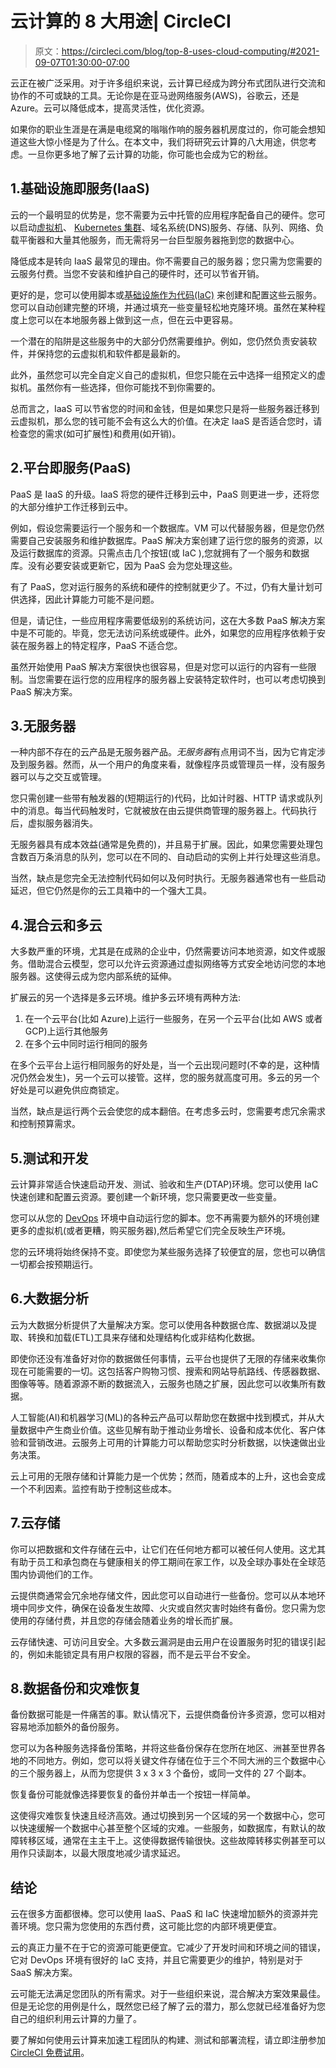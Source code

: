 # 云计算的 8 大用途| CircleCI

> 原文：<https://circleci.com/blog/top-8-uses-cloud-computing/#2021-09-07T01:30:00-07:00>

云正在被广泛采用。对于许多组织来说，云计算已经成为跨分布式团队进行交流和协作的不可或缺的工具。无论你是在亚马逊网络服务(AWS)，谷歌云，还是 Azure。云可以降低成本，提高灵活性，优化资源。

如果你的职业生涯是在满是电缆窝的嗡嗡作响的服务器机房度过的，你可能会想知道这些大惊小怪是为了什么。在本文中，我们将研究云计算的八大用途，供您考虑。一旦你更多地了解了云计算的功能，你可能也会成为它的粉丝。

## 1.基础设施即服务(IaaS)

云的一个最明显的优势是，您不需要为云中托管的应用程序配备自己的硬件。您可以启动[虚拟机](https://circleci.com/blog/top-6-benefits-of-virtualization/)、 [Kubernetes 集群](https://circleci.com/blog/getting-started-with-kubernetes-how-to-set-up-your-first-cluster/)、域名系统(DNS)服务、存储、队列、网络、负载平衡器和大量其他服务，而无需将另一台巨型服务器拖到您的数据中心。

降低成本是转向 IaaS 最常见的理由。你不需要自己的服务器；您只需为您需要的云服务付费。当您不安装和维护自己的硬件时，还可以节省开销。

更好的是，您可以使用脚本或[基础设施作为代码(IaC)](https://circleci.com/blog/how-do-i-iac/) 来创建和配置这些云服务。您可以自动创建完整的环境，并通过填充一些变量轻松地克隆环境。虽然在某种程度上您可以在本地服务器上做到这一点，但在云中更容易。

一个潜在的陷阱是这些服务中的大部分仍然需要维护。例如，您仍然负责安装软件，并保持您的云虚拟机和软件都是最新的。

此外，虽然您可以完全自定义自己的虚拟机，但您只能在云中选择一组预定义的虚拟机。虽然你有一些选择，但你可能找不到你需要的。

总而言之，IaaS 可以节省您的时间和金钱，但是如果您只是将一些服务器迁移到云虚拟机，那么您的钱可能不会有这么大的价值。在决定 IaaS 是否适合您时，请检查您的需求(如可扩展性)和费用(如开销)。

## 2.平台即服务(PaaS)

PaaS 是 IaaS 的升级。IaaS 将您的硬件迁移到云中，PaaS 则更进一步，还将您的大部分维护工作迁移到云中。

例如，假设您需要运行一个服务和一个数据库。VM 可以代替服务器，但是您仍然需要自己安装服务和维护数据库。PaaS 解决方案创建了运行您的服务的资源，以及运行数据库的资源。只需点击几个按钮(或 IaC ),您就拥有了一个服务和数据库。没有必要安装或更新它，因为 PaaS 会为您处理这些。

有了 PaaS，您对运行服务的系统和硬件的控制就更少了。不过，仍有大量计划可供选择，因此计算能力可能不是问题。

但是，请记住，一些应用程序需要低级别的系统访问，这在大多数 PaaS 解决方案中是不可能的。毕竟，您无法访问系统或硬件。此外，如果您的应用程序依赖于安装在服务器上的特定程序，PaaS 不适合您。

虽然开始使用 PaaS 解决方案很快也很容易，但是对您可以运行的内容有一些限制。当您需要在运行您的应用程序的服务器上安装特定软件时，也可以考虑切换到 PaaS 解决方案。

## 3.无服务器

一种内部不存在的云产品是无服务器产品。*无服务器*有点用词不当，因为它肯定涉及到服务器。然而，从一个用户的角度来看，就像程序员或管理员一样，没有服务器可以与之交互或管理。

您只需创建一些带有触发器的(短期运行的)代码，比如计时器、HTTP 请求或队列中的消息。每当代码触发时，它就被放在由云提供商管理的服务器上。代码执行后，虚拟服务器消失。

无服务器具有成本效益(通常是免费的)，并且易于扩展。因此，如果您需要处理包含数百万条消息的队列，您可以在不同的、自动启动的实例上并行处理这些消息。

当然，缺点是您完全无法控制代码如何以及何时执行。无服务器通常也有一些启动延迟，但它仍然是你的云工具箱中的一个强大工具。

## 4.混合云和多云

大多数严重的环境，尤其是在成熟的企业中，仍然需要访问本地资源，如文件或服务。借助混合云模型，您可以允许云资源通过虚拟网络等方式安全地访问您的本地服务器。这使得云成为您内部系统的延伸。

扩展云的另一个选择是多云环境。维护多云环境有两种方法:

1.  在一个云平台(比如 Azure)上运行一些服务，在另一个云平台(比如 AWS 或者 GCP)上运行其他服务
2.  在多个云中同时运行相同的服务

在多个云平台上运行相同服务的好处是，当一个云出现问题时(不幸的是，这种情况仍然会发生)，另一个云可以接管。这样，您的服务就高度可用。多云的另一个好处是可以避免供应商锁定。

当然，缺点是运行两个云会使您的成本翻倍。在考虑多云时，您需要考虑冗余需求和控制预算需求。

## 5.测试和开发

云计算非常适合快速启动开发、测试、验收和生产(DTAP)环境。您可以使用 IaC 快速创建和配置云资源。要创建一个新环境，您只需要更改一些变量。

您可以从您的 [DevOps](https://circleci.com/blog/essential-devops-principles/) 环境中自动运行您的脚本。您不再需要为额外的环境创建更多的虚拟机(或者更糟，购买服务器),然后希望它们完全反映生产环境。

您的云环境将始终保持不变。即使您为某些服务选择了较便宜的层，您也可以确信一切都会按预期运行。

## 6.大数据分析

云为大数据分析提供了大量解决方案。您可以使用各种数据仓库、数据湖以及提取、转换和加载(ETL)工具来存储和处理结构化或非结构化数据。

即使你还没有准备好对你的数据做任何事情，云平台也提供了无限的存储来收集你现在可能需要的一切。这包括客户购物习惯、搜索和网站导航路线、传感器数据、图像等等。随着源源不断的数据流入，云服务也随之扩展，因此您可以收集所有数据。

人工智能(AI)和机器学习(ML)的各种云产品可以帮助您在数据中找到模式，并从大量数据中产生商业价值。这些见解有助于推动业务增长、设备和成本优化、客户体验和营销改进。云服务上可用的计算能力可以帮助您实时分析数据，以快速做出业务决策。

云上可用的无限存储和计算能力是一个优势；然而，随着成本的上升，这也会变成一个不利因素。监控有助于控制这些成本。

## 7.云存储

你可以把数据和文件存储在云中，让它们在任何地方都可以被任何人使用。这尤其有助于员工和承包商在与健康相关的停工期间在家工作，以及全球办事处在全球范围内协调他们的工作。

云提供商通常会冗余地存储文件，因此您可以自动进行一些备份。您可以从本地环境中同步文件，确保在设备发生故障、火灾或自然灾害时始终有备份。您只需为您使用的存储付费，并且您的存储会随着业务的增长而扩展。

云存储快速、可访问且安全。大多数云漏洞是由云用户在设置服务时犯的错误引起的，例如未能锁定具有用户权限的容器，而不是云平台不安全。

## 8.数据备份和灾难恢复

备份数据可能是一件痛苦的事。默认情况下，云提供商备份许多资源，您可以相对容易地添加额外的备份服务。

您可以为各种服务选择备份策略，并将这些备份保存在您所在地区、洲甚至世界各地的不同地方。例如，您可以将关键文件存储在位于三个不同大洲的三个数据中心的三个服务器上，从而为您提供 3 x 3 x 3 个备份，或同一文件的 27 个副本。

恢复备份可能就像选择要恢复的备份并单击一个按钮一样简单。

这使得灾难恢复快速且经济高效。通过切换到另一个区域的另一个数据中心，您可以快速缓解一个数据中心甚至整个区域的灾难。一些服务，如数据库，有默认的故障转移区域，通常在主主干上。这使得数据传输很快。这些故障转移实例甚至可以用作只读副本，以最大限度地减少请求延迟。

## 结论

云在很多方面都很棒。您可以使用 IaaS、PaaS 和 IaC 快速增加额外的资源并完善环境。您只需为您使用的东西付费，这可能比您的内部环境更便宜。

云的真正力量不在于它的资源可能更便宜。它减少了开发时间和环境之间的错误，它对 DevOps 环境有很好的 IaC 支持，并且它需要更少的维护，特别是对于 SaaS 解决方案。

云可能无法满足您团队的所有需求。对于一些组织来说，混合解决方案效果最佳。但是无论您的用例是什么，既然您已经了解了云的潜力，那么您就已经准备好为您自己的组织利用云计算的力量了。

要了解如何使用云计算来加速工程团队的构建、测试和部署流程，请立即注册参加 [CircleCI 免费试用](https://circleci.com/signup/)。